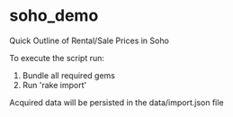 soho_demo
=========

Quick Outline of Rental/Sale Prices in Soho

To execute the script run:
1. Bundle all required gems
2. Run 'rake import'

Acquired data will be persisted in the data/import.json file
